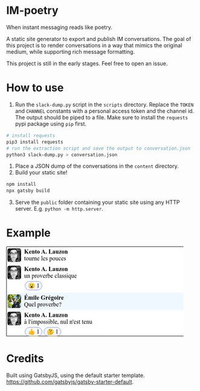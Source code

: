 # IM-poetry

When instant messaging reads like poetry.

A static site generator to export and publish IM conversations. The goal of this project is to render conversations in a way that mimics the original medium, while supporting rich message formatting.

This project is still in the early stages. Feel free to open an issue.

# How to use

1. Run the `slack-dump.py` script in the `scripts` directory. Replace the `TOKEN` and `CHANNEL` constants with a personal access token and the channel id. The output should be piped to a file. Make sure to install the `requests` pypi package using `pip` first.

```bash
# install requests
pip3 install requests
# run the extraction script and save the output to conversation.json
python3 slack-dump.py > conversation.json
```

1. Place a JSON dump of the conversations in the `content` directory.
2. Build your static site!

```bash
npm install
npx gatsby build
```

3. Serve the `public` folder containing your static site using any HTTP server. E.g. `python -m http.server`.

# Example

![Screenshot](docs/screenshots/slack-screenshot.png)

# Credits

Built using GatsbyJS, using the default starter template. https://github.com/gatsbyjs/gatsby-starter-default.
